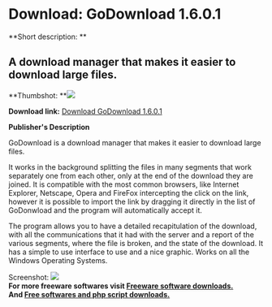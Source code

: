 # Download: GoDownload 1.6.0.1

**Short description: **

## A download manager that makes it easier to download large files.

  
**Thumbshot: **![](http://www.freewarefiles.com/screenshot/godownload_md.gif)   
  
**Download link:** [Download GoDownload 1.6.0.1](http://freesoftwares.boysofts.com/GoDownload_program_17495.html)  
  

**Publisher's Description**  
  

GoDownload is a download manager that makes it easier to download large files.

It works in the background splitting the files in many segments that work
separately one from each other, only at the end of the download they are
joined. It is compatible with the most common browsers, like Internet
Explorer, Netscape, Opera and FireFox intercepting the click on the link,
however it is possible to import the link by dragging it directly in the list
of GoDonwload and the program will automatically accept it.

The program allows you to have a detailed recapitulation of the download, with
all the communications that it had with the server and a report of the various
segments, where the file is broken, and the state of the download. It has a
simple to use interface to use and a nice graphic. Works on all the Windows
Operating Systems.

  
  
Screenshot: ![](http://www.freewarefiles.com/screenshot/godownload.gif)  
**For more freeware softwares visit [Freeware software downloads.](http://freesoftwares.boysofts.com/)**   
**And [Free softwares and php script downloads.](http://www.boysofts.com/)**

